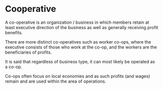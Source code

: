 Cooperative
===========

A co-operative is an organization / business in which members retain at least executive direction of the business as well as generally receiving profit benefits.

There are more distinct co-operatives such as worker co-ops, where the executive consists of those who work at the co-op, and the workers are the beneficiaries of profits.

It is said that regardless of business type, it can most likely be operated as a co-op.

Co-ops often focus on local economies and as such profits (and wages) remain and are used within the area of operations.
